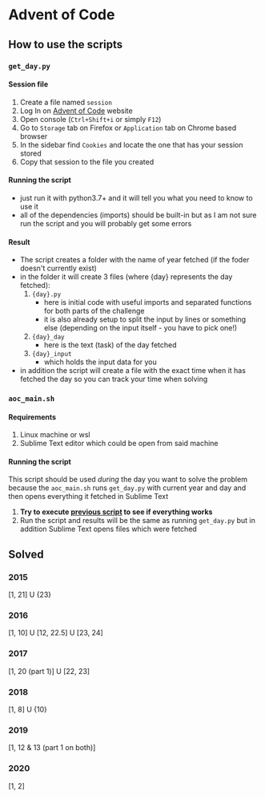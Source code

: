 # Advent of Code

## How to use the scripts
### `get_day.py`
#### Session file

1. Create a file named `session`
2. Log In on [Advent of Code](https://adventofcode.com/) website
3. Open console (`Ctrl+Shift+i` or simply `F12`)
4. Go to `Storage` tab on Firefox or `Application` tab on Chrome based browser
5. In the sidebar find `Cookies` and locate the one that has your session stored
6. Copy that session to the file you created

#### Running the script

* just run it with python3.7+ and it will tell you what you need to know to use it
* all of the dependencies (imports) should be built-in but as I am not sure run the script and you will probably get some errors

#### Result

* The script creates a folder with the name of year fetched (if the foder doesn't currently exist)
* in the folder it will create 3 files (where {day} represents the day fetched):
    1. `{day}.py`
        - here is initial code with useful imports and separated functions for both parts of the challenge
        - it is also already setup to split the input by lines or something else (depending on the input itself - you have to pick one!)
    2. `{day}_day`
        * here is the text (task) of the day fetched
    3. `{day}_input`
        * which holds the input data for you
* in addition the script will create a file with the exact time when it has fetched the day so you can track your time when solving

### `aoc_main.sh`
#### Requirements
1. Linux machine or wsl
2. Sublime Text editor which could be open from said machine

#### Running the script
This script should be used *during* the day you want to solve the problem because the `aoc_main.sh` runs `get_day.py` with current year and day and then opens everything it fetched in Sublime Text

1. **Try to execute [previous script](#how-to-use-the-scripts) to see if everything works**
2. Run the script and results will be the same as running `get_day.py` but in addition Sublime Text opens files which were fetched 

## Solved

### 2015
[1, 21] U {23}

### 2016
[1, 10] U [12, 22.5] U [23, 24]

### 2017
[1, 20 (part 1)] U [22, 23]

### 2018
[1, 8] U {10}

### 2019
[1, 12 & 13 (part 1 on both)]

### 2020
[1, 2]
